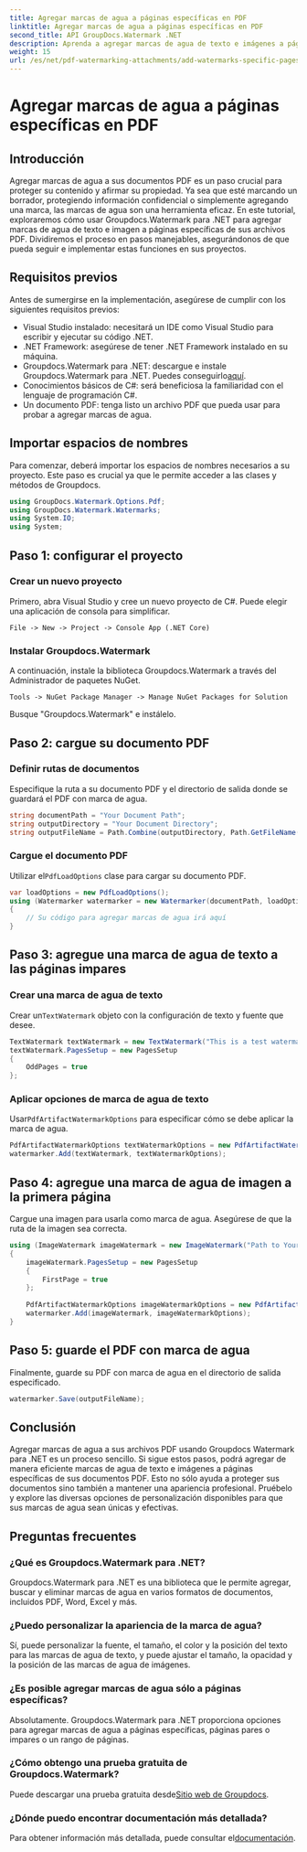 ```yaml
---
title: Agregar marcas de agua a páginas específicas en PDF
linktitle: Agregar marcas de agua a páginas específicas en PDF
second_title: API GroupDocs.Watermark .NET
description: Aprenda a agregar marcas de agua de texto e imágenes a páginas específicas en archivos PDF usando Groupdocs para .NET. Siga nuestra guía detallada para proteger sus documentos.
weight: 15
url: /es/net/pdf-watermarking-attachments/add-watermarks-specific-pages-pdf/
---
```


# Agregar marcas de agua a páginas específicas en PDF

## Introducción
Agregar marcas de agua a sus documentos PDF es un paso crucial para proteger su contenido y afirmar su propiedad. Ya sea que esté marcando un borrador, protegiendo información confidencial o simplemente agregando una marca, las marcas de agua son una herramienta eficaz. En este tutorial, exploraremos cómo usar Groupdocs.Watermark para .NET para agregar marcas de agua de texto e imagen a páginas específicas de sus archivos PDF. Dividiremos el proceso en pasos manejables, asegurándonos de que pueda seguir e implementar estas funciones en sus proyectos.
## Requisitos previos
Antes de sumergirse en la implementación, asegúrese de cumplir con los siguientes requisitos previos:
- Visual Studio instalado: necesitará un IDE como Visual Studio para escribir y ejecutar su código .NET.
- .NET Framework: asegúrese de tener .NET Framework instalado en su máquina.
-  Groupdocs.Watermark para .NET: descargue e instale Groupdocs.Watermark para .NET. Puedes conseguirlo[aquí](https://releases.groupdocs.com/Watermark/net/).
- Conocimientos básicos de C#: será beneficiosa la familiaridad con el lenguaje de programación C#.
- Un documento PDF: tenga listo un archivo PDF que pueda usar para probar a agregar marcas de agua.
## Importar espacios de nombres
Para comenzar, deberá importar los espacios de nombres necesarios a su proyecto. Este paso es crucial ya que le permite acceder a las clases y métodos de Groupdocs.
```csharp
using GroupDocs.Watermark.Options.Pdf;
using GroupDocs.Watermark.Watermarks;
using System.IO;
using System;
```
## Paso 1: configurar el proyecto
### Crear un nuevo proyecto
Primero, abra Visual Studio y cree un nuevo proyecto de C#. Puede elegir una aplicación de consola para simplificar.
```plaintext
File -> New -> Project -> Console App (.NET Core)
```
### Instalar Groupdocs.Watermark
A continuación, instale la biblioteca Groupdocs.Watermark a través del Administrador de paquetes NuGet.
```plaintext
Tools -> NuGet Package Manager -> Manage NuGet Packages for Solution
```
Busque "Groupdocs.Watermark" e instálelo.
## Paso 2: cargue su documento PDF
### Definir rutas de documentos
Especifique la ruta a su documento PDF y el directorio de salida donde se guardará el PDF con marca de agua.
```csharp
string documentPath = "Your Document Path";
string outputDirectory = "Your Document Directory";
string outputFileName = Path.Combine(outputDirectory, Path.GetFileName(documentPath));
```
### Cargue el documento PDF
 Utilizar el`PdfLoadOptions` clase para cargar su documento PDF.
```csharp
var loadOptions = new PdfLoadOptions();
using (Watermarker watermarker = new Watermarker(documentPath, loadOptions))
{
    // Su código para agregar marcas de agua irá aquí
}
```
## Paso 3: agregue una marca de agua de texto a las páginas impares
### Crear una marca de agua de texto
 Crear un`TextWatermark` objeto con la configuración de texto y fuente que desee.
```csharp
TextWatermark textWatermark = new TextWatermark("This is a test watermark", new Font("Arial", 8));
textWatermark.PagesSetup = new PagesSetup
{
    OddPages = true
};
```
### Aplicar opciones de marca de agua de texto
 Usar`PdfArtifactWatermarkOptions` para especificar cómo se debe aplicar la marca de agua.
```csharp
PdfArtifactWatermarkOptions textWatermarkOptions = new PdfArtifactWatermarkOptions();
watermarker.Add(textWatermark, textWatermarkOptions);
```
## Paso 4: agregue una marca de agua de imagen a la primera página
Cargue una imagen para usarla como marca de agua. Asegúrese de que la ruta de la imagen sea correcta.
```csharp
using (ImageWatermark imageWatermark = new ImageWatermark("Path to Your Image"))
{
    imageWatermark.PagesSetup = new PagesSetup
    {
        FirstPage = true
    };
    
    PdfArtifactWatermarkOptions imageWatermarkOptions = new PdfArtifactWatermarkOptions();
    watermarker.Add(imageWatermark, imageWatermarkOptions);
}
```
## Paso 5: guarde el PDF con marca de agua
Finalmente, guarde su PDF con marca de agua en el directorio de salida especificado.
```csharp
watermarker.Save(outputFileName);
```
## Conclusión
Agregar marcas de agua a sus archivos PDF usando Groupdocs Watermark para .NET es un proceso sencillo. Si sigue estos pasos, podrá agregar de manera eficiente marcas de agua de texto e imágenes a páginas específicas de sus documentos PDF. Esto no sólo ayuda a proteger sus documentos sino también a mantener una apariencia profesional. Pruébelo y explore las diversas opciones de personalización disponibles para que sus marcas de agua sean únicas y efectivas.
## Preguntas frecuentes
### ¿Qué es Groupdocs.Watermark para .NET?
Groupdocs.Watermark para .NET es una biblioteca que le permite agregar, buscar y eliminar marcas de agua en varios formatos de documentos, incluidos PDF, Word, Excel y más.
### ¿Puedo personalizar la apariencia de la marca de agua?
Sí, puede personalizar la fuente, el tamaño, el color y la posición del texto para las marcas de agua de texto, y puede ajustar el tamaño, la opacidad y la posición de las marcas de agua de imágenes.
### ¿Es posible agregar marcas de agua sólo a páginas específicas?
Absolutamente. Groupdocs.Watermark para .NET proporciona opciones para agregar marcas de agua a páginas específicas, páginas pares o impares o un rango de páginas.
### ¿Cómo obtengo una prueba gratuita de Groupdocs.Watermark?
 Puede descargar una prueba gratuita desde[Sitio web de Groupdocs](https://releases.groupdocs.com/).
### ¿Dónde puedo encontrar documentación más detallada?
 Para obtener información más detallada, puede consultar el[documentación](https://tutorials.groupdocs.com/Watermark/net/).